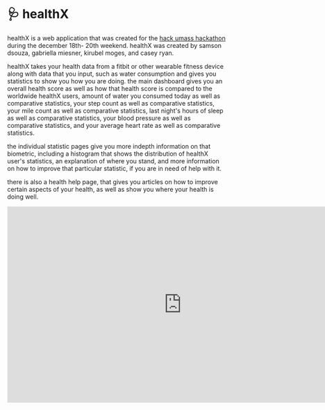 # 🩺 healthX
healthX is a web application that was created for the <a href = "https://hackumass.com/">hack umass hackathon</a> during the december 18th- 20th weekend. healthX was created by samson dsouza, gabriella miesner, kirubel moges, and casey ryan. 

healthX takes your health data from a fitbit or other wearable fitness device along with data that you input, such as water consumption and gives you statistics to show you how you are doing. the main dashboard gives you an overall health score as well as how that health score is compared to the worldwide healthX users, amount of water you consumed today as well as comparative statistics, your step count as well as comparative statistics, your mile count as well as comparative statistics, last night's hours of sleep as well as comparative statistics, your blood pressure as well as comparative statistics, and your average heart rate as well as comparative statistics. 

the individual statistic pages give you more indepth information on that biometric, including a histogram that shows the distribution of healthX user's statistics, an explanation of where you stand, and more information on how to improve that particular statistic, if you are in need of help with it. 

there is also a health help page, that gives you articles on how to improve certain aspects of your health, as well as show you where your health is doing well. 

<iframe style="border: 1px solid rgba(0, 0, 0, 0.1);" width="800" height="450" src="https://www.figma.com/embed?embed_host=share&url=https%3A%2F%2Fwww.figma.com%2Ffile%2FUeNt0iVgdU7GVXbErZh7wg%2Fhack_umass%3Fnode-id%3D0%253A1" allowfullscreen></iframe>